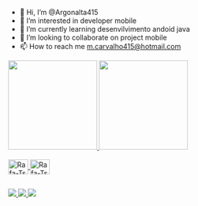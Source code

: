 - 👋 Hi, I’m @Argonalta415
- 👀 I’m interested in developer mobile
- 🌱 I’m currently learning desenvilvimento andoid java
- 💞️ I’m looking to collaborate on  project mobile
- 📫 How to reach me m.carvalho415@hotmail.com

<!---
Argonalta415/Argonalta415 is a ✨ special ✨ repository because its `README.md` (this file) appears on your GitHub profile.
You can click the Preview link to take a look at your changes.
---><div>
  <a href="https://beacons.ai/Argonalta415">
  <img height = "180em" src = "https://github-readme-stats.vercel.app/api?username=Argonalta415&show_icons=true&theme=dark&include_all_commits=true&count_private=true" />
  <img height = "180em" src = "https://github-readme-stats.vercel.app/api/top-langs/?username=Argonalta415&layout=compact&langs_count=16&theme=dark" />
</div>
  
  <div style = "display: inline_block"> <br>
  <link rel="stylesheet" href="https://cdn.jsdelivr.net/gh/devicons/devicon@v2.14.0/devicon.min.css">
  <img align = "center" alt = "Rafa-Ts" height = "30" width = "40" src="https://cdn.jsdelivr.net/gh/devicons/devicon/icons/android/android-original.svg" >
  <img align = "center" alt = "Rafa-Ts" height = "30" width = "40"src="https://cdn.jsdelivr.net/gh/devicons/devicon/icons/java/java-original.svg" />
</div>
  
##
  
<div>
</a>
  <a href="https://instagram.com/math_g_carvalho" target="_blank"> <img src = "https://img.shields.io/badge/Instagram-E4405F?style=for-the-badge&logo=instagram&logoColor=white"> </a>
  </a>
  <a href = "mailto:contato@rafaballerini.tech"> <img src = "https://img.shields.io/badge/Gmail-D14836?style=for-the-badge&logo=gmail&logoColor=white" target = " _blank "> 
</a>
  <a href="https://www.linkedin.com/in/matheus-gon%C3%A7alve-3a65041a5" target="_blank"><img src = "https://img.shields.io/badge/LinkedIn-0077B5?style=for-the-badge&logo=linkedin&logoColor=white"></a>   

  </div>
